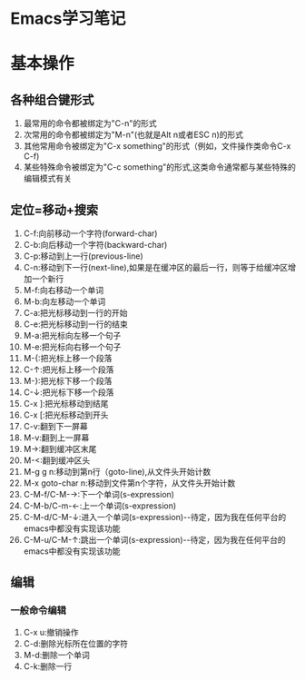# Emacs学习笔记
# 基本操作
## 各种组合键形式
1. 最常用的命令都被绑定为"C-n"的形式
2. 次常用的命令都被绑定为"M-n"(也就是Alt n或者ESC n)的形式
3. 其他常用命令被绑定为"C-x something"的形式（例如，文件操作类命令C-x C-f)
4. 某些特殊命令被绑定为"C-c something"的形式,这类命令通常都与某些特殊的编辑模式有关

## 定位=移动+搜索
1. C-f:向前移动一个字符(forward-char)
2. C-b:向后移动一个字符(backward-char)
3. C-p:移动到上一行(previous-line)
4. C-n:移动到下一行(next-line),如果是在缓冲区的最后一行，则等于给缓冲区增加一个新行
5. M-f:向右移动一个单词
6. M-b:向左移动一个单词
7. C-a:把光标移动到一行的开始
8. C-e:把光标移动到一行的结束
9. M-a:把光标向左移一个句子
10. M-e:把光标向右移一个句子
11. M-{:把光标上移一个段落
12. C-↑:把光标上移一个段落
13. M-}:把光标下移一个段落
14. C-↓:把光标下移一个段落
15. C-x ]:把光标移动到结尾
16. C-x [:把光标移动到开头
17. C-v:翻到下一屏幕
18. M-v:翻到上一屏幕
19. M->:翻到缓冲区末尾
20. M-<:翻到缓冲区头
21. M-g g n:移动到第n行（goto-line),从文件头开始计数
22. M-x goto-char n:移动到文件第n个字符，从文件头开始计数
23. C-M-f/C-M-→:下一个单词(s-expression)
24. C-M-b/C-m-←:上一个单词(s-expression)
25. C-M-d/C-M-↓:进入一个单词(s-expression)--待定，因为我在任何平台的emacs中都没有实现该功能
26. C-M-u/C-M-↑:跳出一个单词(s-expression)--待定，因为我在任何平台的emacs中都没有实现该功能

## 编辑
### 一般命令编辑
1. C-x u:撤销操作
2. C-d:删除光标所在位置的字符
3. M-d:删除一个单词
4. C-k:删除一行